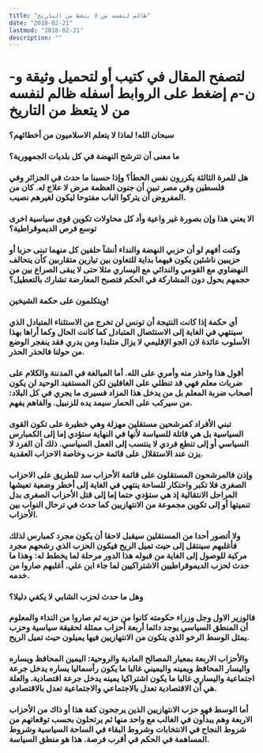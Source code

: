 ```yaml
---
title: "ظالم لنفسه من لا يتعظ من التاريخ"
date: "2018-02-21"
lastmod: "2018-02-21"
description: ""
---
```

# **لتصفح المقال في كتيب أو لتحميل وثيقة و-ن-م إضغط على الروابط أسفله** **ظالم لنفسه من لا يتعظ من التاريخ**

### سبحان الله! لماذا لا يتعلم الاسلاميون من أخطائهم؟

### ما معنى أن تترشح النهضة في كل بلديات الجمهورية؟

### هل للمرة الثالثة يكررون نفس الخطأ؟ وإذا حسبنا ما حدث في الجزائر وفي فلسطين وفي مصر تبين أن جنون العظمة مرض لا علاج له. كان من المفروض أن يتركوا الباب مفتوحا ليكون لغيرهم نصيب.

### الا يعني هذا وإن بصورة غير واعية وأد كل محاولات تكوين قوى سياسية اخرى توسع فرص الديموقراطية؟

### وكنت أفهم لو أن حزبي النهضة والنداء أنشآ حلفين كل منهما تبنى حزبا أو حزيبين ناشئين يكون فيهما بداية للتعاون بين تيارين متقاربين كأن يتحالف النهضاوي مع القومي والندائي مع اليساري مثلا حتى لا يبقى الصراع بين من حجمهم يحول دون المشاركة في الحكم فتصبح المعارضة تشارك بالتعطيل؟

### ويتكلمون على حكمة الشيخين!

### أي حكمة إذا كانت النتيجة أن تونس لن تخرج من الاستثناء المتبادل الذي سينتهي في الغاية إلى الاستئصال المتبادل كما كانت الحال وكما أراها بهذا الأسلوب عائدة لان الجو الإقليمي لا يزال متلبدا ومن يدري فقد ينفجر الوضع من حولنا فالحذر الحذر.

### أقول هذا واحذر منه وأمري على الله. أما المبالغة في المدننة والكلام على ضربات معلم فهي قد تنطلي على الغافلين لكن المستفيد الوحيد لن يكون أصحاب ضربة المعلم بل من يدخل هذا المزاد فسيرى ما يجري في كل البلاد: من سيركب على الحمار سيمد يده للزنبيل. والفاهم يفهم.

### تبني الأفراد كمرشحين مستقلين مهزلة وهي خطيرة على تكون القوى السياسية بل هي قاتلة للسياسة لأنها في النهاية ستؤدي إما إلى الكمبارس السياسي أو إلى تنطع فردي لا ينتسب إلى العمل السياسي. ذلك أن الفرد لا يزن عند الاستقلال على قائمة حزب وخاصة الاحزاب العقدية.

### وإذن فالمرشحون المستقلون على قائمة الأحزاب سد للطريق على الاحزاب الصغرى فلا تكبر واحتكار للساحة ينتهي في الغاية إلى أخطر وضعية تعيشها المراحل الانتقالية إذ هي ستؤدي حتما إما إلى قتل الأحزاب الصغرى بدل تنميتها أو إلى تكوين مجموعة من الانتهازيين كما حدث في ترحال النواب بين الأحزاب.

### ولا أتصور أحدا من المستقلين سيقبل لاحقا أن يكون مجرد كمبارس لذلك فأغلبهم سينتقل إلى حيث تميل الريح فيكون الحزب الذي رشحهم مجرد مركبة للوصول إلى الغاية من قبوله هذا الدور مرحلة لما يخطط له: وهذا ما حدث لحزب الديموقراطيين الاشتراكيين لما جاء ابن علي. أغلبهم صاروا من خدمه.

### وهل ما حدث لحزب الشابي لا يكفي دليلا؟

### فالوزير الاول وجل وزراء حكومته كانوا من حزبه ثم صاروا من النداء والمعلوم أن المنطق السياسي يوجد دائما أربعة أحزاب ممثلة لحقيقة سياسية وحزب يمثل الوسط الرخو الذي يتكون من الانتهازيين فيها يميلون حيث تميل الريح.

### والأحزاب الاربعة بمعيار المصالح المادية والروحية: اليمين المحافظ ويساره واليسار المحافظ ويمينه واليميني غالبا ما يكون رأسماليا يساره يدخل جرعة اجتماعية واليساري غالبا ما يكون اشتراكيا يمينه يدخل جرعة اقتصادية. والعلة هي أن الاقتصادية تعدل بالاجتماعي والاجتماعية تعدل بالاقتصادي.

### أما الوسط فهو حزب الانتهازيين الذين يرجحون كفة هذا أو ذاك من الأحزاب الاربعة وهم يبدأون في الغالب مع واحد منها ثم يرتحلون بحسب توقعاتهم من شروط النجاح في الانتخابات وشروط البقاء في الساحة السياسية وشروط المساهمة في الحكم في أقرب فرصة. هذا هو منطق السياسة.

###
